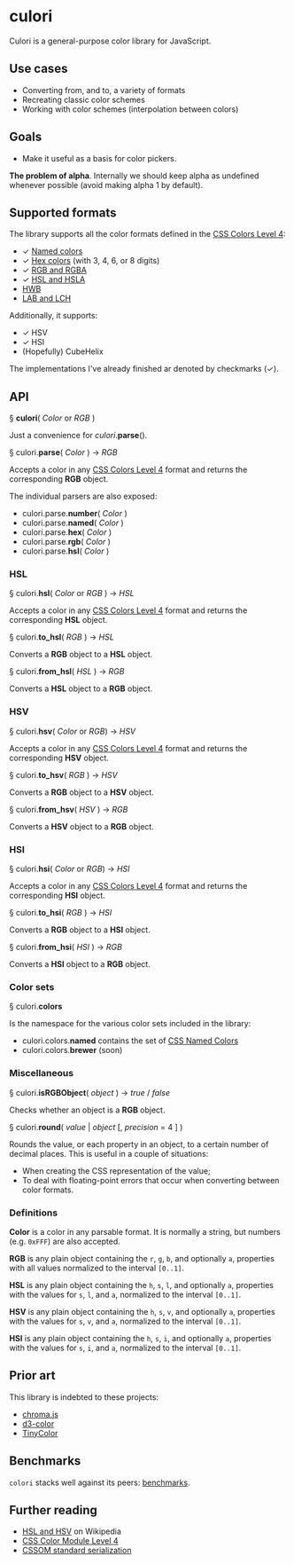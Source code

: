 # culori

Culori is a general-purpose color library for JavaScript.

## Use cases

* Converting from, and to, a variety of formats
* Recreating classic color schemes
* Working with color schemes (interpolation between colors)

## Goals

* Make it useful as a basis for color pickers.

__The problem of alpha__. Internally we should keep alpha as undefined whenever possible (avoid making alpha 1 by default). 

## Supported formats

The library supports all the color formats defined in the [CSS Colors Level 4][css4-colors]:

* ✓ [Named colors][css4-named-colors]
* ✓ [Hex colors](https://drafts.csswg.org/css-color/#hex-notation) (with 3, 4, 6, or 8 digits)
* ✓ [RGB and RGBA](https://drafts.csswg.org/css-color/#rgb-functions)
* ✓ [HSL and HSLA](https://drafts.csswg.org/css-color/#the-hsl-notation)
* [HWB](https://drafts.csswg.org/css-color/#the-hwb-notation)
* [LAB and LCH](https://drafts.csswg.org/css-color/#lab-colors)

Additionally, it supports:

* ✓ HSV
* ✓ HSI
* (Hopefully) CubeHelix

The implementations I've already finished ar denoted by checkmarks (✓).

## API

§ __culori__( _Color_ or _RGB_ )

Just a convenience for _culori_.__parse__().

§ culori.__parse__( _Color_ ) → _RGB_

Accepts a color in any [CSS Colors Level 4][css4-colors] format and returns the corresponding __RGB__ object. 

The individual parsers are also exposed:

* culori.parse.__number__( _Color_ )
* culori.parse.__named__( _Color_ )
* culori.parse.__hex__( _Color_ )
* culori.parse.__rgb__( _Color_ )
* culori.parse.__hsl__( _Color_ )

### HSL

§ culori.__hsl__( _Color_ or _RGB_ ) → _HSL_

Accepts a color in any [CSS Colors Level 4][css4-colors] format and returns the corresponding __HSL__ object. 

§ culori.__to_hsl__( _RGB_ ) → _HSL_

Converts a __RGB__ object to a __HSL__ object.

§ culori.__from_hsl__( _HSL_ ) → _RGB_

Converts a __HSL__ object to a __RGB__ object.

### HSV 

§ culori.__hsv__( _Color_ or _RGB_) → _HSV_

Accepts a color in any [CSS Colors Level 4][css4-colors] format and returns the corresponding __HSV__ object. 

§ culori.__to_hsv__( _RGB_ ) → _HSV_

Converts a __RGB__ object to a __HSV__ object.

§ culori.__from_hsv__( _HSV_ ) → _RGB_

Converts a __HSV__ object to a __RGB__ object.

### HSI

§ culori.__hsi__( _Color_ or _RGB_) → _HSI_

Accepts a color in any [CSS Colors Level 4][css4-colors] format and returns the corresponding __HSI__ object. 

§ culori.__to_hsi__( _RGB_ ) → _HSI_

Converts a __RGB__ object to a __HSI__ object.

§ culori.__from_hsi__( _HSI_ ) → _RGB_

Converts a __HSI__ object to a __RGB__ object.

### Color sets

§ culori.__colors__ 

Is the namespace for the various color sets included in the library:

* culori.colors.__named__ contains the set of [CSS Named Colors][css4-named-colors]
* culori.colors.__brewer__ (soon)

### Miscellaneous

§ culori.__isRGBObject__( _object_ ) → _true_ / _false_

Checks whether an object is a __RGB__ object.

§ culori.__round__( _value_ | _object_ [, _precision_ = 4 ] )

Rounds the value, or each property in an object, to a certain number of decimal places. This is useful in a couple of situations:

* When creating the CSS representation of the value;
* To deal with floating-point errors that occur when converting between color formats.

### Definitions

__Color__ is a color in any parsable format. It is normally a string, but numbers (e.g. `0xFFF`) are also accepted.

__RGB__ is any plain object containing the `r`, `g`, `b`, and optionally `a`, properties with all values normalized to the interval `[0..1]`.

__HSL__ is any plain object containing the `h`, `s`, `l`, and optionally `a`, properties with the values for `s`, `l`, and `a`, normalized to the interval `[0..1]`.

__HSV__ is any plain object containing the `h`, `s`, `v`, and optionally `a`, properties with the values for `s`, `v`, and `a`, normalized to the interval `[0..1]`.

__HSI__ is any plain object containing the `h`, `s`, `i`, and optionally `a`, properties with the values for `s`, `i`, and `a`, normalized to the interval `[0..1]`.

## Prior art

This library is indebted to these projects:

* [chroma.js](https://github.com/gka/chroma.js)
* [d3-color](https://github.com/d3/d3-color)
* [TinyColor](https://github.com/bgrins/TinyColor)

## Benchmarks

`colori` stacks well against its peers: [benchmarks](./test/benchmarks/README.md).

## Further reading

* [HSL and HSV](https://en.wikipedia.org/wiki/HSL_and_HSV) on Wikipedia
* [CSS Color Module Level 4](https://drafts.csswg.org/css-color/)
* [CSSOM standard serialization](https://drafts.csswg.org/cssom/#serialize-a-css-component-value)


[css4-colors]: https://drafts.csswg.org/css-color/
[css4-named-colors]: https://drafts.csswg.org/css-color/#named-colors